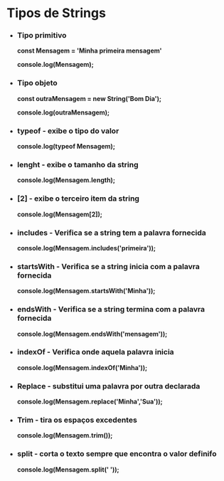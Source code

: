 # Tipos de Strings
  
   - ### Tipo primitivo
    
      <b>const Mensagem = 'Minha primeira mensagem'</b>
    
      <b>console.log(Mensagem);</b>
    
   - ### Tipo objeto
    
     <b>const outraMensagem = new String('Bom Dia');</b>
    
     <b>console.log(outraMensagem);</b>
    
    
    
   - ### typeof - exibe o tipo do valor
    
     <b>console.log(typeof Mensagem);</b>
    
    
    
   - ### lenght - exibe o tamanho da string
    
     <b>console.log(Mensagem.length);</b>
    
    
    
   - ### [2] - exibe o terceiro item da string
    
     <b>console.log(Mensagem[2]);</b>
    
    
    
   - ### includes - Verifica se a string tem a palavra fornecida
    
     <b>console.log(Mensagem.includes('primeira'));</b>
    
    
    
   - ### startsWith - Verifica se a string inicia com a palavra fornecida
    
     <b>console.log(Mensagem.startsWith('Minha'));</b>
    
    
    
   - ### endsWith - Verifica se a string termina com a palavra fornecida
    
     <b>console.log(Mensagem.endsWith('mensagem'));</b>
    
    
    
   - ### indexOf - Verifica onde aquela palavra inicia
    
     <b>console.log(Mensagem.indexOf('Minha'));</b>
    
    
    
   - ### Replace - substitui uma palavra por outra declarada
    
     <b>console.log(Mensagem.replace('Minha','Sua'));</b>
    
    
    
   - ### Trim - tira os espaços excedentes
    
     <b>console.log(Mensagem.trim());</b>
    
    
    
   - ### split - corta o texto sempre que encontra o valor definifo
    
     <b>console.log(Mensagem.split(' '));</b>
